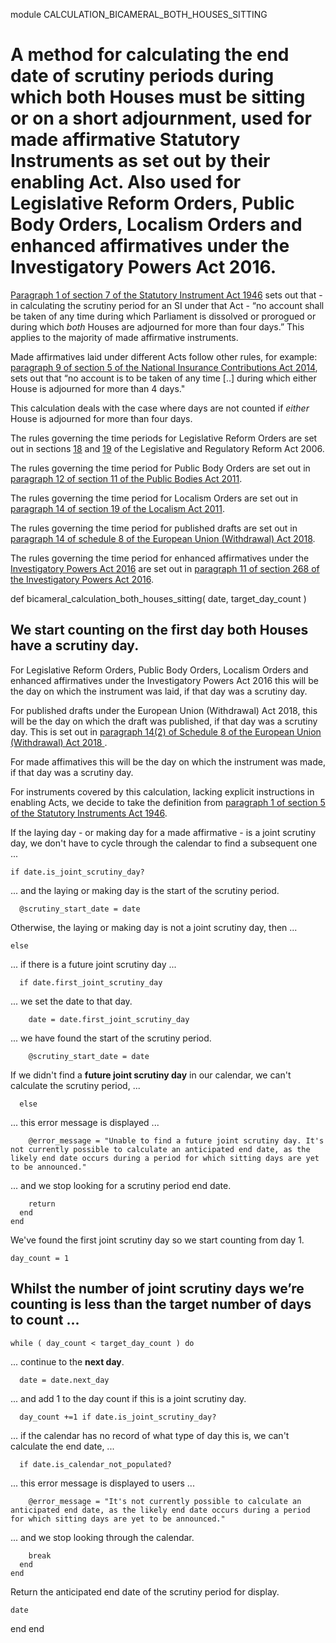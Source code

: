 module CALCULATION_BICAMERAL_BOTH_HOUSES_SITTING
# A method for calculating the end date of scrutiny periods during which **both** Houses must be sitting or on a short adjournment, used for made affirmative Statutory Instruments as set out by their enabling Act. Also used for Legislative Reform Orders, Public Body Orders, Localism Orders and enhanced affirmatives under the Investigatory Powers Act 2016.

[Paragraph 1 of section 7 of the Statutory Instrument Act 1946](https://www.legislation.gov.uk/ukpga/Geo6/9-10/36/section/7#section-7-1) sets out that - in calculating the scrutiny period for an SI under that Act - “no account shall be taken of any time during which Parliament is dissolved or prorogued or during which *both* Houses are adjourned for more than four days.” This applies to the majority of made affirmative instruments.

Made affirmatives laid under different Acts follow other rules, for example: [paragraph 9 of section 5 of the National Insurance Contributions Act 2014](https://www.legislation.gov.uk/ukpga/2014/7/section/5/enacted#section-5-9), sets out that “no account is to be taken of any time [..] during which either House is adjourned for more than 4 days."

This calculation deals with the case where days are not counted if *either* House is adjourned for more than four days.

The rules governing the time periods for Legislative Reform Orders are set out in sections [18](https://www.legislation.gov.uk/ukpga/2006/51/section/18#section-18) and [19](https://www.legislation.gov.uk/ukpga/2006/51/section/19#section-19) of the Legislative and Regulatory Reform Act 2006.

The rules governing the time period for Public Body Orders are set out in [paragraph 12 of section 11 of the Public Bodies Act 2011](https://www.legislation.gov.uk/ukpga/2011/24/section/11#section-11-12).

The rules governing the time period for Localism Orders are set out in [paragraph 14 of section 19 of the Localism Act 2011](https://www.legislation.gov.uk/ukpga/2011/20/enacted#section-19-14).

The rules governing the time period for published drafts are set out in [paragraph 14 of schedule 8 of the European Union (Withdrawal) Act 2018](https://www.legislation.gov.uk/ukpga/2018/16/schedule/8/enacted#schedule-8-paragraph-14).

The rules governing the time period for enhanced affirmatives under the [Investigatory Powers Act 2016](https://www.legislation.gov.uk/id/ukpga/2016/25/) are set out in [paragraph 11 of section 268 of the Investigatory Powers Act 2016](https://www.legislation.gov.uk/ukpga/2016/25/section/268#section-268-11).

  def bicameral_calculation_both_houses_sitting( date, target_day_count )
## We start counting on the **first day both Houses have a scrutiny day**.

For Legislative Reform Orders, Public Body Orders, Localism Orders and enhanced affirmatives under the Investigatory Powers Act 2016 this will be the day on which the instrument was laid, if that day was a scrutiny day.

For published drafts under the European Union (Withdrawal) Act 2018, this will be the day on which the draft was published, if that day was a scrutiny day. This is set out in [paragraph 14(2) of Schedule 8 of the European Union (Withdrawal) Act 2018 ](https://www.legislation.gov.uk/ukpga/2018/16/schedule/8/enacted#schedule-8-paragraph-14-2).

For made affimatives this will be the day on which the instrument was made, if that day was a scrutiny day.

For instruments covered by this calculation, lacking explicit instructions in enabling Acts, we decide to take the definition from [paragraph 1 of section 5 of the Statutory Instruments Act 1946](https://www.legislation.gov.uk/ukpga/Geo6/9-10/36/section/5#section-5-1).

If the laying day - or making day for a made affirmative - is a joint scrutiny day, we don't have to cycle through the calendar to find a subsequent one ...

    if date.is_joint_scrutiny_day?
... and the laying or making day is the start of the scrutiny period.

      @scrutiny_start_date = date
Otherwise, the laying or making day is not a joint scrutiny day, then ...

    else
... if there is a future joint scrutiny day ...

      if date.first_joint_scrutiny_day
... we set the date to that day.

        date = date.first_joint_scrutiny_day
... we have found the start of the scrutiny period.

        @scrutiny_start_date = date
If we didn't find a **future joint scrutiny day** in our calendar, we can't calculate the scrutiny period, ...

      else
... this error message is displayed ...

        @error_message = "Unable to find a future joint scrutiny day. It's not currently possible to calculate an anticipated end date, as the likely end date occurs during a period for which sitting days are yet to be announced."
... and we stop looking for a scrutiny period end date.

        return
      end
    end
We've found the first joint scrutiny day so we start counting from day 1.

    day_count = 1
## Whilst the number of joint scrutiny days we’re counting is less than the target number of days to count ...

    while ( day_count < target_day_count ) do
... continue to the **next day**.

      date = date.next_day
... and add 1 to the day count if this is a joint scrutiny day.

      day_count +=1 if date.is_joint_scrutiny_day?
... if the calendar has no record of what type of day this is, we can't calculate the end date, ...

      if date.is_calendar_not_populated?
... this error message is displayed to users ...

        @error_message = "It's not currently possible to calculate an anticipated end date, as the likely end date occurs during a period for which sitting days are yet to be announced."
... and we stop looking through the calendar.

        break
      end
    end
Return the anticipated end date of the scrutiny period for display.

    date
  end
end